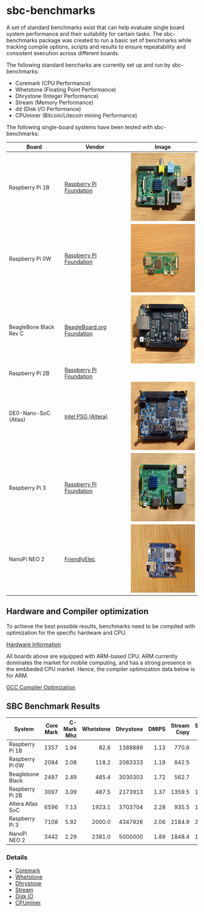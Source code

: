 # sbc-benchmarks

A set of standard benchmarks exist that can help evaluate single board system performance and their suitability for certain tasks. The sbc-benchmarks package was created to run a basic set of benchmarks while tracking compile options, scripts and results to ensure repeatability and consistent execution across different boards.

The following standard bencharks are currently set up and run by sbc-benchmarks:

- Coremark  (CPU Performance)
- Whetstone (Floating Point Performance)
- Dhrystone (Integer Performance)
- Stream    (Memory Performance)
- dd        (Disk I/O Performance)
- CPUminer  (Bitcoin/Litecoin mining Performance)

The following single-board systems have been tested with sbc-benchmarks:

| Board                  | Vendor                    | Image |
|------------------------|---------------------------|-------|
| Raspberry Pi 1B        | <a href="https://www.raspberrypi.org/">Raspberry Pi Foundation</a> | <img src="images/raspi1.png" height="180px" width="240px"> |
| Raspberry Pi 0W        | <a href="https://www.raspberrypi.org/">Raspberry Pi Foundation</a> | <img src="images/raspi0w.png" height="180px" width="240px"> |
| BeagleBone Black Rev C | <a href="https://beagleboard.org/">BeagleBoard.org Foundation</a>  |  <img src="images/bboard.png" height="180px" width="240px"> |
| Raspberry Pi 2B        | <a href="https://www.raspberrypi.org/">Raspberry Pi Foundation</a> | |
| DE0-Nano-SoC (Atlas)   | <a href="https://www.altera.com/">Intel PSG (Altera)</a>           | <img src="images/socfpga.png" height="180px" width="240px"> |
| Raspberry Pi 3         | <a href="https://www.raspberrypi.org/">Raspberry Pi Foundation</a> | <img src="images/raspi3.png" height="180px" width="240px"> |
| NanoPi NEO 2           | <a href="http://wiki.friendlyarm.com/">FriendlyElec</a> | <img src="images/nanopi2.png" height="180px" width="240px"> |

## Hardware and Compiler optimization

To achieve the best possible results, benchmarks need to be compiled with optimization for the specific hardware and CPU.

[Hardware Information](hw-information.md)

All boards above are equipped with ARM-based CPU. ARM currently dominates the market for mobile computing, and has a strong presence in the embbeded CPU market. Hence, the compiler optimization data below is for ARM.

[GCC Compiler Optimization](gcc-optimization.md)

## SBC Benchmark Results

|System          |Core Mark|C-Mark Mhz|Whetstone|Dhrystone|DMIPS|Stream Copy|Stream Scale|Disk Read|Disk Write|
|----------------|--------:|---------:|--------:|--------:|----:|----------:|-----------:|--------:|---------:|
|Raspberry Pi 1B |     1357|      1.94|     82.6|  1388889| 1.13|      770.6|       212.3|     21.9|      10.2|
|Raspberry Pi 0W |     2084|      2.08|    118.2|  2083333| 1.19|      842.5|       274.4|     22.4|       7.1|
|Beaglebone Black|     2497|      2.49|    485.4|  3030303| 1.72|      562.7|       429.3|     34.8|      13.1|
|Raspberry Pi 2B |     3097|      3.09|    487.5|  2173913| 1.37|     1359.5|      1411.6|     22.4|      22.0|
|Altera Atlas SoC|     6596|      7.13|   1923.1|  3703704| 2.28|      935.5|      1279.6|     21.6|      21.3|
|Raspberry Pi 3  |     7108|      5.92|   2000.0|  4347826| 2.06|     2184.9|      2177.3|     22.8|      10.5|
|NanoPi NEO 2    |     3442|      2.29|   2381.0|  5000000| 1.89|     1848.4|      1875.8|     21.8|      21.6|

### Details

- [Coremark](cm-benchmark.md)
- [Whetstone](ws-benchmark.md)
- [Dhrystone](ds-benchmark.md)
- [Stream](st-benchmark.md)
- [Disk IO](io-benchmark.md)
- [CPUminer](bc-benchmark.md)
